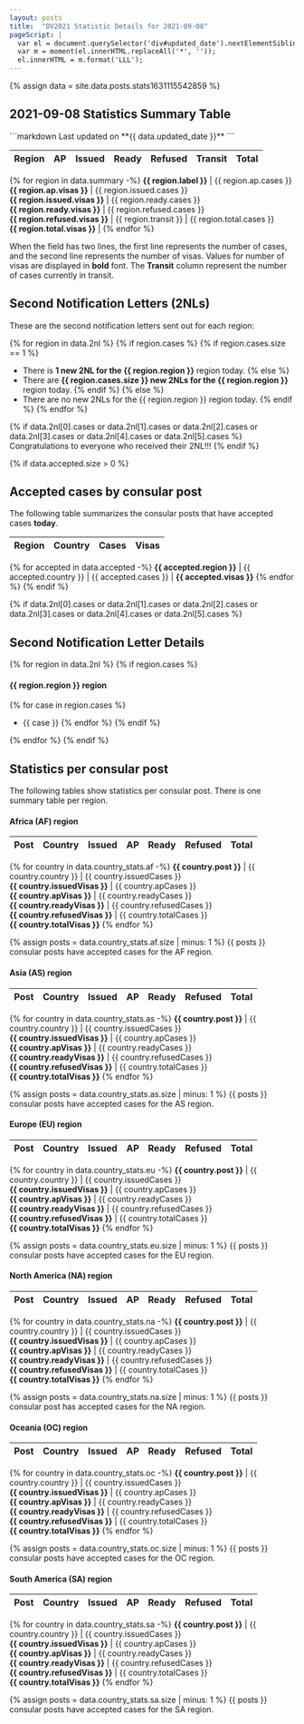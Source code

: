 ```yaml
---
layout: posts
title:  "DV2021 Statistic Details for 2021-09-08"
pageScript: |
  var el = document.querySelector('div#updated_date').nextElementSibling.querySelector('span.gs');
  var m = moment(el.innerHTML.replaceAll('*', ''));
  el.innerHTML = m.format('LLL');
---
```

{% assign data = site.data.posts.stats1631115542859 %}

## 2021-09-08 Statistics Summary Table

<div id="updated_date"></div>
```markdown
Last updated on **{{ data.updated_date }}**
```

Region | AP      | Issued      | Ready       | Refused   | Transit | Total       |
-------|---------|-------------|-------------|-----------|---------|-------------|
{% for region in data.summary -%}
**{{ region.label }}** | {{ region.ap.cases }} <br /> **{{ region.ap.visas }}** | {{ region.issued.cases }} <br /> **{{ region.issued.visas }}** | {{ region.ready.cases }} <br /> **{{ region.ready.visas }}** | {{ region.refused.cases }} <br /> **{{ region.refused.visas }}** | {{ region.transit }} | {{ region.total.cases }} <br /> **{{ region.total.visas }}** |
{% endfor %}

When the field has two lines, the first line represents the number of cases, and the second line
represents the number of visas. Values for number of visas are displayed in **bold** font.
The **Transit** column represent the number of cases currently in transit.

## Second Notification Letters (2NLs)

These are the second notification letters sent out for each region:

{% for region in data.2nl %}
{% if region.cases %}
{% if region.cases.size == 1 %}
- There is **1 new 2NL for the {{ region.region }}** region today.
{% else %}
- There are **{{ region.cases.size }} new 2NLs for the {{ region.region }}** region today.
{% endif %}
{% else %}
- There are no new 2NLs for the {{ region.region }} region today.
{% endif %}
{% endfor %}

{% if data.2nl[0].cases or data.2nl[1].cases or data.2nl[2].cases or data.2nl[3].cases or data.2nl[4].cases or data.2nl[5].cases %}
Congratulations to everyone who received their 2NL!!!
{% endif %}

{% if data.accepted.size > 0 %}
## Accepted cases by consular post

The following table summarizes the consular posts that have accepted cases **today**.

Region |                Country              |  Cases |  Visas
-------|-------------------------------------|--------|-------
{% for accepted in data.accepted -%}
**{{ accepted.region }}** | {{ accepted.country }} | {{ accepted.cases }} | **{{ accepted.visas }}**
{% endfor %}
{% endif %}

{% if data.2nl[0].cases or data.2nl[1].cases or data.2nl[2].cases or data.2nl[3].cases or data.2nl[4].cases or data.2nl[5].cases %}

## Second Notification Letter Details

{% for region in data.2nl %}
{% if region.cases %}
#### {{ region.region }} region

{% for case in region.cases %}
- {{ case }}
{% endfor %}
{% endif %}

{% endfor %}
{% endif %}

## Statistics per consular post

The following tables show statistics per consular post. There is one summary table
per region.

#### Africa (AF) region

Post |                Country              | Issued | AP | Ready | Refused | Total
-----|-------------------------------------|--------|----|-------|---------|-------
{% for country in data.country_stats.af -%}
**{{ country.post }}** | {{ country.country }} | {{ country.issuedCases }} <br /> **{{ country.issuedVisas }}** | {{ country.apCases }} <br /> **{{ country.apVisas }}** | {{ country.readyCases }} <br /> **{{ country.readyVisas }}** | {{ country.refusedCases }} <br /> **{{ country.refusedVisas }}** | {{ country.totalCases }} <br /> **{{ country.totalVisas }}**
{% endfor %}

{% assign posts = data.country_stats.af.size | minus: 1 %}
{{ posts }} consular posts have accepted cases for the AF region.

#### Asia (AS) region

Post |                Country              | Issued | AP | Ready | Refused | Total
-----|-------------------------------------|--------|----|-------|---------|-------
{% for country in data.country_stats.as -%}
**{{ country.post }}** | {{ country.country }} | {{ country.issuedCases }} <br /> **{{ country.issuedVisas }}** | {{ country.apCases }} <br /> **{{ country.apVisas }}** | {{ country.readyCases }} <br /> **{{ country.readyVisas }}** | {{ country.refusedCases }} <br /> **{{ country.refusedVisas }}** | {{ country.totalCases }} <br /> **{{ country.totalVisas }}**
{% endfor %}

{% assign posts = data.country_stats.as.size | minus: 1 %}
{{ posts }} consular posts have accepted cases for the AS region.

#### Europe (EU) region

Post |                Country              | Issued | AP | Ready | Refused | Total
-----|-------------------------------------|--------|----|-------|---------|-------
{% for country in data.country_stats.eu -%}
**{{ country.post }}** | {{ country.country }} | {{ country.issuedCases }} <br /> **{{ country.issuedVisas }}** | {{ country.apCases }} <br /> **{{ country.apVisas }}** | {{ country.readyCases }} <br /> **{{ country.readyVisas }}** | {{ country.refusedCases }} <br /> **{{ country.refusedVisas }}** | {{ country.totalCases }} <br /> **{{ country.totalVisas }}**
{% endfor %}

{% assign posts = data.country_stats.eu.size | minus: 1 %}
{{ posts }} consular posts have accepted cases for the EU region.

#### North America (NA) region

Post |                Country              | Issued | AP | Ready | Refused | Total
-----|-------------------------------------|--------|----|-------|---------|-------
{% for country in data.country_stats.na -%}
**{{ country.post }}** | {{ country.country }} | {{ country.issuedCases }} <br /> **{{ country.issuedVisas }}** | {{ country.apCases }} <br /> **{{ country.apVisas }}** | {{ country.readyCases }} <br /> **{{ country.readyVisas }}** | {{ country.refusedCases }} <br /> **{{ country.refusedVisas }}** | {{ country.totalCases }} <br /> **{{ country.totalVisas }}**
{% endfor %}

{% assign posts = data.country_stats.na.size | minus: 1 %}
{{ posts }} consular post has accepted cases for the NA region.

#### Oceania (OC) region

Post |                Country              | Issued | AP | Ready | Refused | Total
-----|-------------------------------------|--------|----|-------|---------|-------
{% for country in data.country_stats.oc -%}
**{{ country.post }}** | {{ country.country }} | {{ country.issuedCases }} <br /> **{{ country.issuedVisas }}** | {{ country.apCases }} <br /> **{{ country.apVisas }}** | {{ country.readyCases }} <br /> **{{ country.readyVisas }}** | {{ country.refusedCases }} <br /> **{{ country.refusedVisas }}** | {{ country.totalCases }} <br /> **{{ country.totalVisas }}**
{% endfor %}

{% assign posts = data.country_stats.oc.size | minus: 1 %}
{{ posts }} consular posts have accepted cases for the OC region.

#### South America (SA) region

Post |                Country              | Issued | AP | Ready | Refused | Total
-----|-------------------------------------|--------|----|-------|---------|-------
{% for country in data.country_stats.sa -%}
**{{ country.post }}** | {{ country.country }} | {{ country.issuedCases }} <br /> **{{ country.issuedVisas }}** | {{ country.apCases }} <br /> **{{ country.apVisas }}** | {{ country.readyCases }} <br /> **{{ country.readyVisas }}** | {{ country.refusedCases }} <br /> **{{ country.refusedVisas }}** | {{ country.totalCases }} <br /> **{{ country.totalVisas }}**
{% endfor %}

{% assign posts = data.country_stats.sa.size | minus: 1 %}
{{ posts }} consular posts have accepted cases for the SA region.